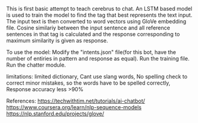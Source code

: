 This is first basic attempt to teach cerebrus to chat.
An LSTM based model is used to train the model to find the tag that best represents the text input.
The input text is then converted to word vectors using GloVe embedding file.
Cosine similariy between the input sentence and all reference sentences in that tag is calculated and the response corresponding to maximum similarity is given as response.


To use the model:
Modify the "intents.json" file(for this bot, have the number of entiries in pattern and response as equal).
Run the training file.
Run the chatter module.

limitations: 
limited dictionary,
Cant use slang words,
No spelling check to correct minor mistakes, so the words have to be spelled correctly,
Response accuracy less >90%

References:
https://techwithtim.net/tutorials/ai-chatbot/ 
https://www.coursera.org/learn/nlp-sequence-models
https://nlp.stanford.edu/projects/glove/